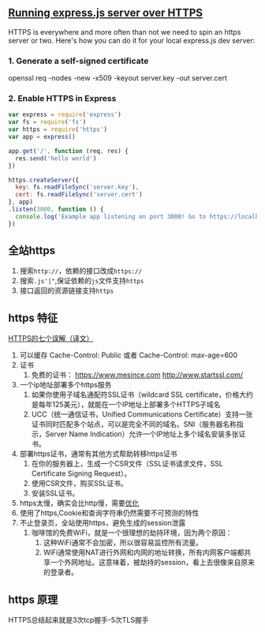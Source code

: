 ## [Running express.js server over HTTPS](https://timonweb.com/posts/running-expressjs-server-over-https/)
HTTPS is everywhere and more often than not we need to spin an https server or two. Here's how you can do it for your local express.js dev server:
### 1. Generate a self-signed certificate
openssl req -nodes -new -x509 -keyout server.key -out server.cert

### 2. Enable HTTPS in Express
``` js
var express = require('express')
var fs = require('fs')
var https = require('https')
var app = express()

app.get('/', function (req, res) {
  res.send('hello world')
})

https.createServer({
  key: fs.readFileSync('server.key'),
  cert: fs.readFileSync('server.cert')
}, app)
.listen(3000, function () {
  console.log('Example app listening on port 3000! Go to https://localhost:3000/')
})
```

## 全站https
1. 搜索`http://`，依赖的接口改成`https://`
2. 搜索`.js'|"`,保证依赖的`js`文件支持`https`
3. 接口返回的资源链接支持`https`

## https 特征
[HTTPS的七个误解（译文）](http://www.ruanyifeng.com/blog/2011/02/seven_myths_about_https.html)
1. 可以缓存 Cache-Control: Public 或者 Cache-Control: max-age=600
2. 证书
   1. 免费的证书： https://www.mesince.com http://www.startssl.com/
3. 一个ip地址部署多个https服务 
   1. 如果你使用子域名通配符SSL证书（wildcard SSL certificate，价格大约是每年125美元），就能在一个IP地址上部署多个HTTPS子域名
   2. UCC（统一通信证书，Unified Communications Certificate）支持一张证书同时匹配多个站点，可以是完全不同的域名。SNI（服务器名称指示，Server Name Indication）允许一个IP地址上多个域名安装多张证书。
4. 部署https证书，通常有其他方式帮助转移https证书
   1. 在你的服务器上，生成一个CSR文件（SSL证书请求文件，SSL Certificate Signing Request）。
   2. 使用CSR文件，购买SSL证书。
   3. 安装SSL证书。
5. https太慢，确实会比http慢，需要[优化](https://zhuanlan.zhihu.com/p/25290538)
6. 使用了https,Cookie和查询字符串仍然需要不可预测的特性
7. 不止登录页，全站使用https，避免生成的session泄露
   1. 咖啡馆的免费WiFi，就是一个很理想的劫持环境，因为两个原因：
      1. 这种WiFi通常不会加密，所以很容易监控所有流量。
      2. WiFi通常使用NAT进行外网和内网的地址转换，所有内网客户端都共享一个外网地址。这意味着，被劫持的session，看上去很像来自原来的登录者。

## https 原理
HTTPS总结起来就是3次tcp握手-5次TLS握手